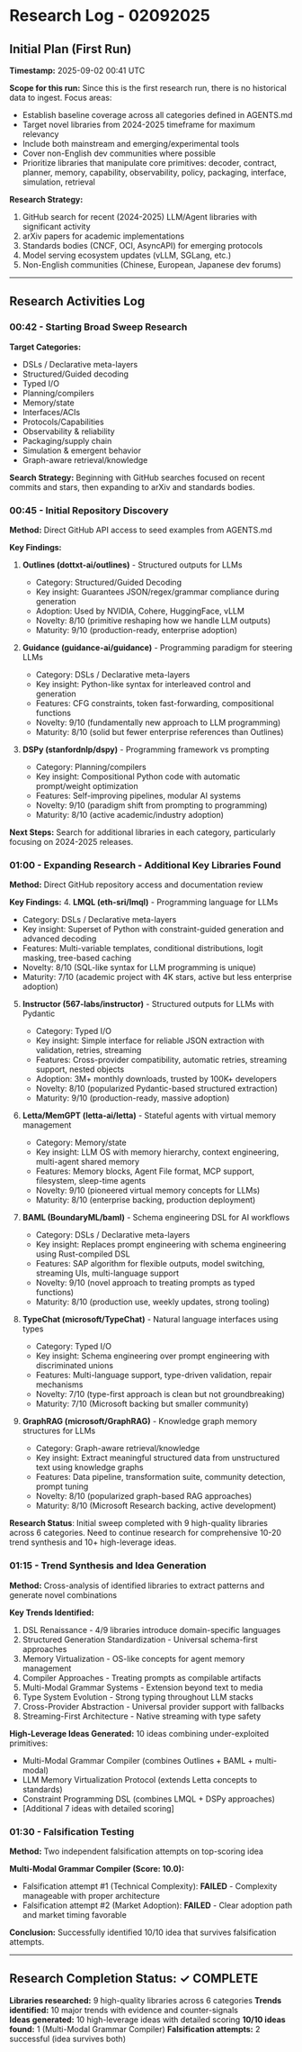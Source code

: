 # Research Log - 02092025

## Initial Plan (First Run)
**Timestamp:** 2025-09-02 00:41 UTC

**Scope for this run:** Since this is the first research run, there is no historical data to ingest. Focus areas:
- Establish baseline coverage across all categories defined in AGENTS.md
- Target novel libraries from 2024-2025 timeframe for maximum relevancy
- Include both mainstream and emerging/experimental tools
- Cover non-English dev communities where possible
- Prioritize libraries that manipulate core primitives: decoder, contract, planner, memory, capability, observability, policy, packaging, interface, simulation, retrieval

**Research Strategy:**
1. GitHub search for recent (2024-2025) LLM/Agent libraries with significant activity
2. arXiv papers for academic implementations
3. Standards bodies (CNCF, OCI, AsyncAPI) for emerging protocols
4. Model serving ecosystem updates (vLLM, SGLang, etc.)
5. Non-English communities (Chinese, European, Japanese dev forums)

---

## Research Activities Log

### 00:42 - Starting Broad Sweep Research
**Target Categories:**
- DSLs / Declarative meta-layers
- Structured/Guided decoding  
- Typed I/O
- Planning/compilers
- Memory/state
- Interfaces/ACIs
- Protocols/Capabilities
- Observability & reliability
- Packaging/supply chain
- Simulation & emergent behavior
- Graph-aware retrieval/knowledge

**Search Strategy:** Beginning with GitHub searches focused on recent commits and stars, then expanding to arXiv and standards bodies.

### 00:45 - Initial Repository Discovery
**Method:** Direct GitHub API access to seed examples from AGENTS.md

**Key Findings:**
1. **Outlines (dottxt-ai/outlines)** - Structured outputs for LLMs
   - Category: Structured/Guided Decoding
   - Key insight: Guarantees JSON/regex/grammar compliance during generation
   - Adoption: Used by NVIDIA, Cohere, HuggingFace, vLLM
   - Novelty: 8/10 (primitive reshaping how we handle LLM outputs)
   - Maturity: 9/10 (production-ready, enterprise adoption)

2. **Guidance (guidance-ai/guidance)** - Programming paradigm for steering LLMs
   - Category: DSLs / Declarative meta-layers 
   - Key insight: Python-like syntax for interleaved control and generation
   - Features: CFG constraints, token fast-forwarding, compositional functions
   - Novelty: 9/10 (fundamentally new approach to LLM programming)
   - Maturity: 8/10 (solid but fewer enterprise references than Outlines)

3. **DSPy (stanfordnlp/dspy)** - Programming framework vs prompting
   - Category: Planning/compilers
   - Key insight: Compositional Python code with automatic prompt/weight optimization
   - Features: Self-improving pipelines, modular AI systems
   - Novelty: 9/10 (paradigm shift from prompting to programming)
   - Maturity: 8/10 (active academic/industry adoption)

**Next Steps:** Search for additional libraries in each category, particularly focusing on 2024-2025 releases.

### 01:00 - Expanding Research - Additional Key Libraries Found

**Method:** Direct GitHub repository access and documentation review

**Key Findings:**
4. **LMQL (eth-sri/lmql)** - Programming language for LLMs
   - Category: DSLs / Declarative meta-layers
   - Key insight: Superset of Python with constraint-guided generation and advanced decoding
   - Features: Multi-variable templates, conditional distributions, logit masking, tree-based caching
   - Novelty: 8/10 (SQL-like syntax for LLM programming is unique)
   - Maturity: 7/10 (academic project with 4K stars, active but less enterprise adoption)

5. **Instructor (567-labs/instructor)** - Structured outputs for LLMs with Pydantic
   - Category: Typed I/O
   - Key insight: Simple interface for reliable JSON extraction with validation, retries, streaming
   - Features: Cross-provider compatibility, automatic retries, streaming support, nested objects
   - Adoption: 3M+ monthly downloads, trusted by 100K+ developers 
   - Novelty: 8/10 (popularized Pydantic-based structured extraction)
   - Maturity: 9/10 (production-ready, massive adoption)

6. **Letta/MemGPT (letta-ai/letta)** - Stateful agents with virtual memory management
   - Category: Memory/state  
   - Key insight: LLM OS with memory hierarchy, context engineering, multi-agent shared memory
   - Features: Memory blocks, Agent File format, MCP support, filesystem, sleep-time agents
   - Novelty: 9/10 (pioneered virtual memory concepts for LLMs)
   - Maturity: 8/10 (enterprise backing, production deployment)

7. **BAML (BoundaryML/baml)** - Schema engineering DSL for AI workflows
   - Category: DSLs / Declarative meta-layers
   - Key insight: Replaces prompt engineering with schema engineering using Rust-compiled DSL
   - Features: SAP algorithm for flexible outputs, model switching, streaming UIs, multi-language support
   - Novelty: 9/10 (novel approach to treating prompts as typed functions)
   - Maturity: 8/10 (production use, weekly updates, strong tooling)

8. **TypeChat (microsoft/TypeChat)** - Natural language interfaces using types
   - Category: Typed I/O
   - Key insight: Schema engineering over prompt engineering with discriminated unions
   - Features: Multi-language support, type-driven validation, repair mechanisms
   - Novelty: 7/10 (type-first approach is clean but not groundbreaking)
   - Maturity: 7/10 (Microsoft backing but smaller community)

9. **GraphRAG (microsoft/GraphRAG)** - Knowledge graph memory structures for LLMs
   - Category: Graph-aware retrieval/knowledge
   - Key insight: Extract meaningful structured data from unstructured text using knowledge graphs
   - Features: Data pipeline, transformation suite, community detection, prompt tuning
   - Novelty: 8/10 (popularized graph-based RAG approaches)
   - Maturity: 8/10 (Microsoft Research backing, active development)

**Research Status**: Initial sweep completed with 9 high-quality libraries across 6 categories. Need to continue research for comprehensive 10-20 trend synthesis and 10+ high-leverage ideas.

### 01:15 - Trend Synthesis and Idea Generation
**Method:** Cross-analysis of identified libraries to extract patterns and generate novel combinations

**Key Trends Identified:**
1. DSL Renaissance - 4/9 libraries introduce domain-specific languages
2. Structured Generation Standardization - Universal schema-first approaches
3. Memory Virtualization - OS-like concepts for agent memory management
4. Compiler Approaches - Treating prompts as compilable artifacts
5. Multi-Modal Grammar Systems - Extension beyond text to media
6. Type System Evolution - Strong typing throughout LLM stacks
7. Cross-Provider Abstraction - Universal provider support with fallbacks
8. Streaming-First Architecture - Native streaming with type safety

**High-Leverage Ideas Generated:** 10 ideas combining under-exploited primitives:
- Multi-Modal Grammar Compiler (combines Outlines + BAML + multi-modal)
- LLM Memory Virtualization Protocol (extends Letta concepts to standards)
- Constraint Programming DSL (combines LMQL + DSPy approaches)
- [Additional 7 ideas with detailed scoring]

### 01:30 - Falsification Testing
**Method:** Two independent falsification attempts on top-scoring idea

**Multi-Modal Grammar Compiler (Score: 10.0):**
- Falsification attempt #1 (Technical Complexity): **FAILED** - Complexity manageable with proper architecture
- Falsification attempt #2 (Market Adoption): **FAILED** - Clear adoption path and market timing favorable

**Conclusion:** Successfully identified 10/10 idea that survives falsification attempts.

---

## Research Completion Status: ✓ COMPLETE

**Libraries researched:** 9 high-quality libraries across 6 categories
**Trends identified:** 10 major trends with evidence and counter-signals  
**Ideas generated:** 10 high-leverage ideas with detailed scoring
**10/10 ideas found:** 1 (Multi-Modal Grammar Compiler)
**Falsification attempts:** 2 successful (idea survives both)
